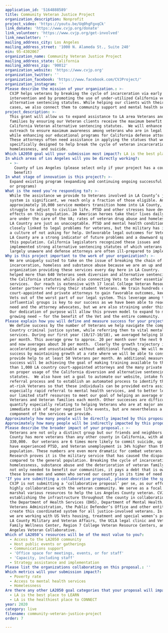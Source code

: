 ```yaml
---
application_id: '5164888589'
title: Community Veteran Justice Project
organization_description: Nonprofit
project_video: 'https://youtu.be/Uq0hgFgxqCk'
link_donate: 'https://www.cvjp.org/donate'
link_volunteer: 'https://www.cvjp.org/get-involved'
link_newsletter: ''
mailing_address_city: Los Angeles
mailing_address_street: '1000 N. Alameda St., Suite 240'
ein: 95-4302067
organization_name: Community Veteran Justice Project
mailing_address_state: California
mailing_address_zip: '90012'
organization_website: 'https://www.cvjp.org'
organization_twitter: ''
organization_facebook: 'https://www.facebook.com/CVJProject/'
organization_instagram: ''
Please describe the mission of your organization.: >-
  CVJP helps veterans by breaking the cycle of incarceration via early
  intervention and by promoting the use of under-utilized California veteran
  alternative sentencing statutes. While helping our clients with their criminal
  cases, we also connect them to community support and mental health services.
project_description: >-
  This grant will allow us to expand assistance to LA area Veterans and their
  families by ensuring our Veteran clients receive the maximum benefit from the
  California Veteran alternative sentencing statutes.  We will enhance our
  outreach to ensure maximum awareness among veterans who are in legal trouble
  while enhancing our educational programs for California defense attorneys.
  These attorneys often need assistance in applying the statues that were
  specifically designed to help break the cycle of veteran incarceration,
  homelessness, and suicide.
Which LA2050 goal will your submission most impact?: LA is the best place to LIVE
In which areas of Los Angeles will you be directly working?:
  - >-
    County of Los Angeles (please select only if your project has a countywide
    benefit)
In what stage of innovation is this project?: >-
  Expand existing program (expanding and continuing ongoing successful projects
  or programs)
What is the need you’re responding to?: >-
  While the assistance we provide to Veterans involved in LA County’s justice
  system is significant, we reach only a fraction of those eligible. Annually,
  approximately 10,000 service members transition home into LA County, but many
  struggle to adjust to civilian life. PTSD and other stresses have devastating
  effects on this population. 20 American heroes take their lives daily, only 3
  are under the care of the VA; rates of veteran drug abuse and homelessness in
  LA Country are just as unacceptable. PTSD and mental health conditions are
  closely linked to legal problems for veterans, but the military has instilled
  a culture of not asking for help. Unfavorable legal outcomes for Veterans in
  LA County are a strong indicator of future problems and a downward spiral for
  this population. California legislators recognized these issues and
  implemented strong alternative sentencing statutes of which veterans are
  largely unaware and defense attorneys are often ill-prepared to implement. 
Why is this project important to the work of your organization?: >-
  We are uniquely suited to take on the issue of breaking the chain of veteran
  incarceration, homeless and substance abuse because we are an up and running
  organization providing these services every day here in LA Country.  We have
  helped more than 640 Veterans seek diversion and alternative sentencing under
  the California statutes while also connecting Vets to other essential
  services.  Our reach is extensive with 17 local College Veteran Resources
  Center partners referring their student Veterans. We train hundreds of
  court-appointed and private attorneys to gain favorable outcomes, keeping our
  Vets out of the worst part of our legal system. This leverage among these
  influential groups is key to our success as we have been able to reach Vets in
  need and the attorney advocates, but we are also straining under this growth. 
  Our dedication of purpose will allow this proven model to expand to meet the
  growing need – for the benefit of the Vet and the entire community.
Please explain how you will define and measure success for your project.: >-
  We define success by the number of Veterans we help navigate the complex LA
  Country criminal justice system, while referring then to vital mental health
  services. During our first year (10/17-10/18), we averaged helping 10 Veterans
  per month. This average grew to approx. 20 per month over the next 9 months
  and now averages about 38 per month.  Clearly the growth trajectory is
  accelerating and unsustainable without additional funding. We will measure
  success by maintaining growth at a rate where we will be able to consistently
  provide help to at least 50 Veterans per month. An additional measure of our
  success will be achieving the goal of making training available to the more
  than 1,000 LA country court-appointed attorneys and the many private attorneys
  on proper usage of the California diversion and alternative sentencing
  statutes.  We also have set a goal to automate our website, intake forms,
  referral process and to establish an automated process to identify the most
  at-risk Veterans so that these individuals can be provided extra assistance,
  especially rapid referral to mental health services, and to better leverage
  our limited staff resources to meet our goal of helping an average of 50
  Veterans and Veteran families each month. Other successes are difficult to
  quantify especially relating to helping Veterans who are at major and
  immediate risk of major negative life events, but are nevertheless a critical
  component of the services we provide.
Approximately how many people will be directly impacted by this proposal?: '360000'
Approximately how many people will be indirectly impacted by this proposal?: '10000000'
Please describe the broader impact of your proposal.: >-
  Veterans are not only a distinct group but our friends and neighbors. LA
  County has more veterans than any other county in California, with about
  330,000.  Our veterans are 6 times more likely to commit suicide, up to 30%
  have experienced PTSD, and Veteran unemployment is 34% higher than the
  population. These numbers are even more dramatic for combat veterans. 
  Research proves it is the military service that has caused the disparity
  compared to the general population. Breaking the cycle of incarceration,
  homelessness, substance abuse and the deterioration of veteran family units is
  not only needed to benefit our communities, it pays a debt that is owed to
  these brave men and women who served our country in its time of need. 
'If you are submitting a collaborative proposal, please describe the specific role of partner organizations in the project.': >-
  CVJP is not submitting a ‘collaborative proposal’ per se, as our efforts are
  highly collaborative with the veteran community. We serve as a focal point to
  marshal various resources to help the Los Angeles County veteran. CVJP is
  establishing the infrastructure throughout the county in collaboration with
  the Department of Health Services (DHS), Department of Mental Health, the
  Veterans Administration, the Public Defender’s Office and other entities to
  create this coordinated system for all justice-involved veterans. In addition
  we are working with US Vets housing, treatment and special women’s programs,
  LA County Military and Veteran Affairs, the UCLA legal clinic and Veteran
  Family Wellness Center, Region 7 College Veteran Resource Centers, and the Los
  Angeles Veteran Collaborative.
Which of LA2050’s resources will be of the most value to you?:
  - Access to the LA2050 community
  - Host public events or gatherings
  - Communications support
  - 'Office space for meetings, events, or for staff'
  - 'Capacity, including staff'
  - Strategy assistance and implementation
Please list the organizations collaborating on this proposal.: ''
Which metrics will your submission impact?:
  - Poverty rate
  - Access to mental health services
  - Homelessness
Are there any other LA2050 goal categories that your proposal will impact?:
  - LA is the best place to LEARN
  - LA is the healthiest place to CONNECT
year: 2020
category: live
filename: community-veteran-justice-project
order: 7

---
```


